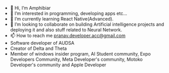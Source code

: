 - 👋 Hi, I’m Amphibiar
- 👀 I’m interested in programming, developing apps etc...
- 🌱 I’m currently learning React Native(Advanced).
- 💞️ I’m looking to collaborate on building Artificial intelligence projects and deploying it and also stuff related to Neural Network.
- 📫 How to reach me pranav.developer.acc@gmail.com
- Software developer of AUDSA
- Creator of Delta and Theta
- Member of windows insider program, AI Student community, Expo Developers Community, Meta Developer's community, Motoko Developer's community and Apple Developer


